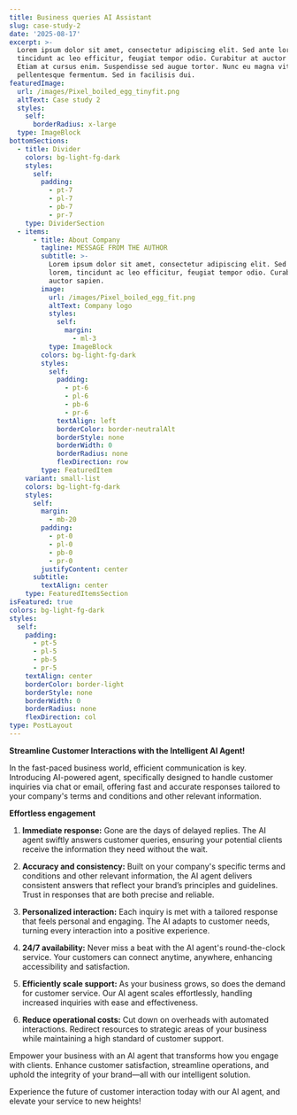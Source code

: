 ```yaml
---
title: Business queries AI Assistant
slug: case-study-2
date: '2025-08-17'
excerpt: >-
  Lorem ipsum dolor sit amet, consectetur adipiscing elit. Sed ante lorem,
  tincidunt ac leo efficitur, feugiat tempor odio. Curabitur at auctor sapien.
  Etiam at cursus enim. Suspendisse sed augue tortor. Nunc eu magna vitae lorem
  pellentesque fermentum. Sed in facilisis dui.
featuredImage:
  url: /images/Pixel_boiled_egg_tinyfit.png
  altText: Case study 2
  styles:
    self:
      borderRadius: x-large
  type: ImageBlock
bottomSections:
  - title: Divider
    colors: bg-light-fg-dark
    styles:
      self:
        padding:
          - pt-7
          - pl-7
          - pb-7
          - pr-7
    type: DividerSection
  - items:
      - title: About Company
        tagline: MESSAGE FROM THE AUTHOR
        subtitle: >-
          Lorem ipsum dolor sit amet, consectetur adipiscing elit. Sed ante
          lorem, tincidunt ac leo efficitur, feugiat tempor odio. Curabitur at
          auctor sapien.
        image:
          url: /images/Pixel_boiled_egg_fit.png
          altText: Company logo
          styles:
            self:
              margin:
                - ml-3
          type: ImageBlock
        colors: bg-light-fg-dark
        styles:
          self:
            padding:
              - pt-6
              - pl-6
              - pb-6
              - pr-6
            textAlign: left
            borderColor: border-neutralAlt
            borderStyle: none
            borderWidth: 0
            borderRadius: none
            flexDirection: row
        type: FeaturedItem
    variant: small-list
    colors: bg-light-fg-dark
    styles:
      self:
        margin:
          - mb-20
        padding:
          - pt-0
          - pl-0
          - pb-0
          - pr-0
        justifyContent: center
      subtitle:
        textAlign: center
    type: FeaturedItemsSection
isFeatured: true
colors: bg-light-fg-dark
styles:
  self:
    padding:
      - pt-5
      - pl-5
      - pb-5
      - pr-5
    textAlign: center
    borderColor: border-light
    borderStyle: none
    borderWidth: 0
    borderRadius: none
    flexDirection: col
type: PostLayout
---
```

**Streamline Customer Interactions with the Intelligent AI Agent!**

In the fast-paced business world, efficient communication is key. Introducing AI-powered agent, specifically designed to handle customer inquiries via chat or email, offering fast and accurate responses tailored to your company's terms and conditions and other relevant information.

**Effortless engagement**

1.  **Immediate response:** Gone are the days of delayed replies. The AI agent swiftly answers customer queries, ensuring your potential clients receive the information they need without the wait.

2.  **Accuracy and consistency:** Built on your company's specific terms and conditions and other relevant information, the AI agent delivers consistent answers that reflect your brand’s principles and guidelines. Trust in responses that are both precise and reliable.

3.  **Personalized interaction:** Each inquiry is met with a tailored response that feels personal and engaging. The AI adapts to customer needs, turning every interaction into a positive experience.

4.  **24/7 availability:** Never miss a beat with the AI agent's round-the-clock service. Your customers can connect anytime, anywhere, enhancing accessibility and satisfaction.

5.  **Efficiently scale support:** As your business grows, so does the demand for customer service. Our AI agent scales effortlessly, handling increased inquiries with ease and effectiveness.

6.  **Reduce operational costs:** Cut down on overheads with automated interactions. Redirect resources to strategic areas of your business while maintaining a high standard of customer support.

Empower your business with an AI agent that transforms how you engage with clients. Enhance customer satisfaction, streamline operations, and uphold the integrity of your brand—all with our intelligent solution.

Experience the future of customer interaction today with our AI agent, and elevate your service to new heights!



